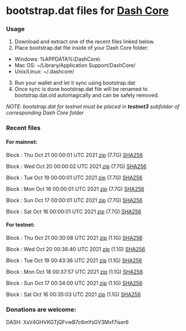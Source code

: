 # bootstrap.dat files for [Dash Core](https://github.com/dashpay/dash)

### Usage

1. Download and extract one of the recent files linked below.
2. Place bootstrap.dat file inside of your Dash Core folder:
 - Windows: %APPDATA%\DashCore\
 - Mac OS: ~/Library/Application Support/DashCore/
 - Unix/Linux: ~/.dashcore/
3. Run your wallet and let it sync using bootstrap.dat
4. Once sync is done bootstrap.dat file will be renamed to bootstrap.dat.old automagically and can be safely removed.

_NOTE: bootstrap.dat for testnet must be placed in **testnet3** subfolder of corresponding Dash Core folder_

### Recent files

#### For mainnet:

Block [](https://insight.dash.org/insight/block/): Thu Oct 21 00:00:01 UTC 2021 [zip](https://dash-bootstrap.ams3.digitaloceanspaces.com/mainnet/2021-10-21/bootstrap.dat.zip) (7.7G) [SHA256](https://dash-bootstrap.ams3.digitaloceanspaces.com/mainnet/2021-10-21/sha256.txt)

Block [](https://insight.dash.org/insight/block/): Wed Oct 20 00:00:02 UTC 2021 [zip](https://dash-bootstrap.ams3.digitaloceanspaces.com/mainnet/2021-10-20/bootstrap.dat.zip) (7.7G) [SHA256](https://dash-bootstrap.ams3.digitaloceanspaces.com/mainnet/2021-10-20/sha256.txt)

Block [](https://insight.dash.org/insight/block/): Tue Oct 19 00:00:01 UTC 2021 [zip](https://dash-bootstrap.ams3.digitaloceanspaces.com/mainnet/2021-10-19/bootstrap.dat.zip) (7.7G) [SHA256](https://dash-bootstrap.ams3.digitaloceanspaces.com/mainnet/2021-10-19/sha256.txt)

Block [](https://insight.dash.org/insight/block/): Mon Oct 18 00:00:01 UTC 2021 [zip](https://dash-bootstrap.ams3.digitaloceanspaces.com/mainnet/2021-10-18/bootstrap.dat.zip) (7.7G) [SHA256](https://dash-bootstrap.ams3.digitaloceanspaces.com/mainnet/2021-10-18/sha256.txt)

Block [](https://insight.dash.org/insight/block/): Sun Oct 17 00:00:01 UTC 2021 [zip](https://dash-bootstrap.ams3.digitaloceanspaces.com/mainnet/2021-10-17/bootstrap.dat.zip) (7.7G) [SHA256](https://dash-bootstrap.ams3.digitaloceanspaces.com/mainnet/2021-10-17/sha256.txt)

Block [](https://insight.dash.org/insight/block/): Sat Oct 16 00:00:01 UTC 2021 [zip](https://dash-bootstrap.ams3.digitaloceanspaces.com/mainnet/2021-10-16/bootstrap.dat.zip) (7.7G) [SHA256](https://dash-bootstrap.ams3.digitaloceanspaces.com/mainnet/2021-10-16/sha256.txt)


#### For testnet:

Block [](https://testnet-insight.dashevo.org/insight/block/): Thu Oct 21 00:30:08 UTC 2021 [zip](https://dash-bootstrap.ams3.digitaloceanspaces.com/testnet/2021-10-21/bootstrap.dat.zip) (1.1G) [SHA256](https://dash-bootstrap.ams3.digitaloceanspaces.com/testnet/2021-10-21/sha256.txt)

Block [](https://testnet-insight.dashevo.org/insight/block/): Wed Oct 20 00:36:40 UTC 2021 [zip](https://dash-bootstrap.ams3.digitaloceanspaces.com/testnet/2021-10-20/bootstrap.dat.zip) (1.1G) [SHA256](https://dash-bootstrap.ams3.digitaloceanspaces.com/testnet/2021-10-20/sha256.txt)

Block [](https://testnet-insight.dashevo.org/insight/block/): Tue Oct 19 00:43:36 UTC 2021 [zip](https://dash-bootstrap.ams3.digitaloceanspaces.com/testnet/2021-10-19/bootstrap.dat.zip) (1.1G) [SHA256](https://dash-bootstrap.ams3.digitaloceanspaces.com/testnet/2021-10-19/sha256.txt)

Block [](https://testnet-insight.dashevo.org/insight/block/): Mon Oct 18 00:37:57 UTC 2021 [zip](https://dash-bootstrap.ams3.digitaloceanspaces.com/testnet/2021-10-18/bootstrap.dat.zip) (1.1G) [SHA256](https://dash-bootstrap.ams3.digitaloceanspaces.com/testnet/2021-10-18/sha256.txt)

Block [](https://testnet-insight.dashevo.org/insight/block/): Sun Oct 17 00:34:00 UTC 2021 [zip](https://dash-bootstrap.ams3.digitaloceanspaces.com/testnet/2021-10-17/bootstrap.dat.zip) (1.1G) [SHA256](https://dash-bootstrap.ams3.digitaloceanspaces.com/testnet/2021-10-17/sha256.txt)

Block [](https://testnet-insight.dashevo.org/insight/block/): Sat Oct 16 00:35:03 UTC 2021 [zip](https://dash-bootstrap.ams3.digitaloceanspaces.com/testnet/2021-10-16/bootstrap.dat.zip) (1.1G) [SHA256](https://dash-bootstrap.ams3.digitaloceanspaces.com/testnet/2021-10-16/sha256.txt)


### Donations are welcome:

DASH: XsV4GHVKGTjQFvwB7c6mYsGV3Mxf7iser6
